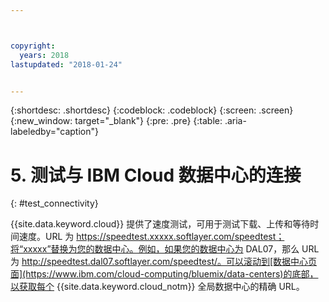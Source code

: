 ```yaml
---



copyright:
  years: 2018
lastupdated: "2018-01-24"


---
```


{:shortdesc: .shortdesc}
{:codeblock: .codeblock}
{:screen: .screen}
{:new_window: target="_blank"}
{:pre: .pre}
{:table: .aria-labeledby="caption"}

# 5. 测试与 IBM Cloud 数据中心的连接
{: #test_connectivity}

{{site.data.keyword.cloud}} 提供了速度测试，可用于测试下载、上传和等待时间速度。URL 为 https://speedtest.xxxxx.softlayer.com/speedtest；将“xxxxx”替换为您的数据中心。例如，如果您的数据中心为 DAL07，那么 URL 为 http://speedtest.dal07.softlayer.com/speedtest/。可以滚动到[数据中心页面](https://www.ibm.com/cloud-computing/bluemix/data-centers)的底部，以获取每个 {{site.data.keyword.cloud_notm}} 全局数据中心的精确 URL。
